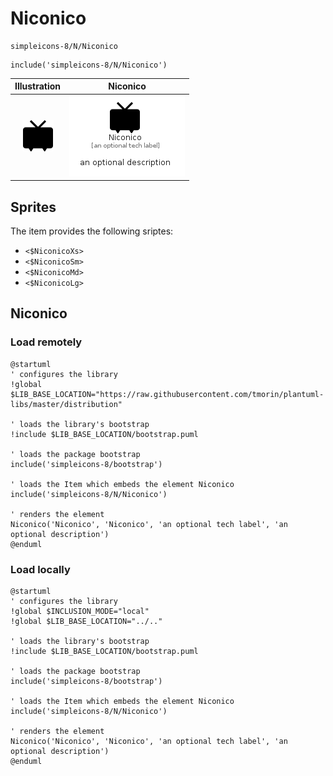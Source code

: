 # Niconico


```text
simpleicons-8/N/Niconico
```

```text
include('simpleicons-8/N/Niconico')
```



| Illustration | Niconico |
| :---: | :---: |
| ![illustration for Illustration](../../simpleicons-8/N/Niconico.png) | ![illustration for Niconico](../../simpleicons-8/N/Niconico.Local.png) |



## Sprites
The item provides the following sriptes:

- `<$NiconicoXs>`
- `<$NiconicoSm>`
- `<$NiconicoMd>`
- `<$NiconicoLg>`





## Niconico

### Load remotely
```plantuml
@startuml
' configures the library
!global $LIB_BASE_LOCATION="https://raw.githubusercontent.com/tmorin/plantuml-libs/master/distribution"

' loads the library's bootstrap
!include $LIB_BASE_LOCATION/bootstrap.puml

' loads the package bootstrap
include('simpleicons-8/bootstrap')

' loads the Item which embeds the element Niconico
include('simpleicons-8/N/Niconico')

' renders the element
Niconico('Niconico', 'Niconico', 'an optional tech label', 'an optional description')
@enduml
```

### Load locally
```plantuml
@startuml
' configures the library
!global $INCLUSION_MODE="local"
!global $LIB_BASE_LOCATION="../.."

' loads the library's bootstrap
!include $LIB_BASE_LOCATION/bootstrap.puml

' loads the package bootstrap
include('simpleicons-8/bootstrap')

' loads the Item which embeds the element Niconico
include('simpleicons-8/N/Niconico')

' renders the element
Niconico('Niconico', 'Niconico', 'an optional tech label', 'an optional description')
@enduml
```

